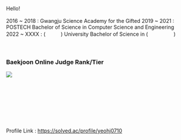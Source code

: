 Hello!<br/>
<br/>
2016 ~ 2018 : Gwangju Science Academy for the Gifted
2019 ~ 2021 : POSTECH Bachelor of Science in Computer Science and Engineering</br>
2022 ~ XXXX : (　　　) University Bachelor of Science in (　　　　　)<br/>
<br/>
<br/>
### Baekjoon Online Judge Rank/Tier<br/>
<img align='left' src="http://mazassumnida.wtf/api/v2/generate_badge?boj=yeohj0710"><br/>
<br/>
<br/>
<br/>
<br/>
<br/>
<br/>
<br/>
<br/>
Profile Link : https://solved.ac/profile/yeohj0710 <br/>
<br/>
<br/>
<br/>
  
  
  
